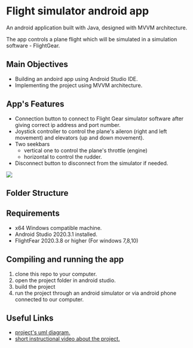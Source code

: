 # Flight simulator android app
An android application built with Java, designed with MVVM architecture. 

The app controls a plane flight which will be simulated in a simulation software - FlightGear.

## Main Objectives
*  Building an andoird app using Android Studio IDE.
*  Implementing the project using MVVM architecture.

## App's Features
* Connection button to connect to Flight Gear simulator software after giving correct ip address and port number.
* Joystick controller to control the plane's aileron (right and left movement) and elevators (up and down movement).
* Two seekbars 
	* vertical one to control the plane's throttle (engine)
	* horizontal to control the rudder.
* Disconnect button to disconnect from the simulator if needed.

![](ReadMeImages/appscreenshot.JPG)

## Folder Structure

## Requirements
-   x64 Windows compatible machine.
-  Android Studio 2020.3.1 installed.
-   FlightFear 2020.3.8 or higher (For windows 7,8,10)

## Compiling and running the app
1. clone this repo to your computer.
2. open the project folder in android studio.
3. build the project
4. run the project through an android simulator or via android phone connected to our computer.

## Useful Links
* [project's uml diagram.](youtube.com)
* [short instructional video about the project.](google.com)

